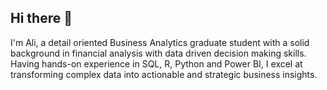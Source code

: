 ## Hi there 👋

I'm Ali, a detail oriented Business Analytics graduate student with a solid background in financial analysis with data driven decision making skills. 
Having hands-on experience in SQL, R, Python and Power BI, I excel at transforming complex data into actionable and strategic business insights.

<!--
**aaladha7/aaladha7** is a ✨ _special_ ✨ repository because its `README.md` (this file) appears on your GitHub profile.

Here are some ideas to get you started:

- 🔭 I’m currently working on ...
- 🌱 I’m currently learning ...
- 👯 I’m looking to collaborate on ...
- 🤔 I’m looking for help with ...
- 💬 Ask me about ...
- 📫 How to reach me: ...
- 😄 Pronouns: ...
- ⚡ Fun fact: ...
-->
